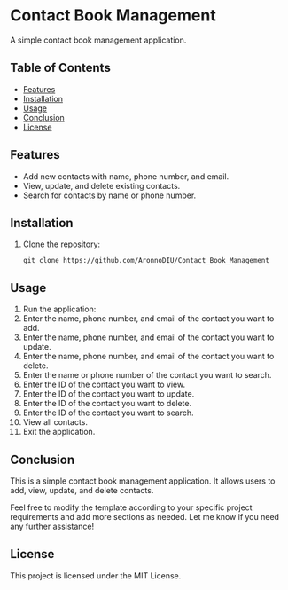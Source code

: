 # Contact Book Management

A simple contact book management application.

## Table of Contents

- [Features](#features)
- [Installation](#installation)
- [Usage](#usage)
- [Conclusion](#conclusion)
- [License](#license)

## Features

- Add new contacts with name, phone number, and email.
- View, update, and delete existing contacts.
- Search for contacts by name or phone number.

## Installation

1. Clone the repository:

   ```shell
   git clone https://github.com/AronnoDIU/Contact_Book_Management
   ```

## Usage

1. Run the application:
2. Enter the name, phone number, and email of the contact you want to add.
3. Enter the name, phone number, and email of the contact you want to update.
4. Enter the name, phone number, and email of the contact you want to delete.
5. Enter the name or phone number of the contact you want to search.
6. Enter the ID of the contact you want to view.
7. Enter the ID of the contact you want to update.
8. Enter the ID of the contact you want to delete.
9. Enter the ID of the contact you want to search.
10. View all contacts.
11. Exit the application.

## Conclusion

This is a simple contact book management application. It allows users to add, view, update, and delete contacts.

Feel free to modify the template according to your specific project requirements and add more sections as needed. Let me
know if you need any further assistance!

## License

This project is licensed under the MIT License.